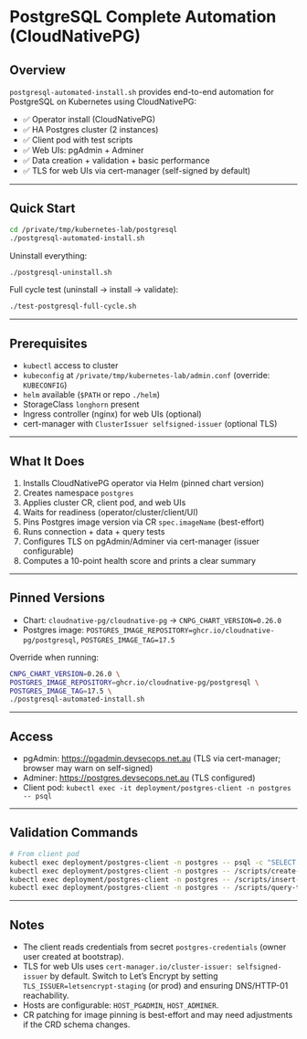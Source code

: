 # PostgreSQL Complete Automation (CloudNativePG)

## Overview

`postgresql-automated-install.sh` provides end-to-end automation for PostgreSQL on Kubernetes using CloudNativePG:

- ✅ Operator install (CloudNativePG)
- ✅ HA Postgres cluster (2 instances)
- ✅ Client pod with test scripts
- ✅ Web UIs: pgAdmin + Adminer
- ✅ Data creation + validation + basic performance
- ✅ TLS for web UIs via cert-manager (self-signed by default)

---

## Quick Start

```bash
cd /private/tmp/kubernetes-lab/postgresql
./postgresql-automated-install.sh
```

Uninstall everything:
```bash
./postgresql-uninstall.sh
```

Full cycle test (uninstall → install → validate):
```bash
./test-postgresql-full-cycle.sh
```

---

## Prerequisites

- `kubectl` access to cluster
- `kubeconfig` at `/private/tmp/kubernetes-lab/admin.conf` (override: `KUBECONFIG`)
- `helm` available (`$PATH` or repo `./helm`)
- StorageClass `longhorn` present
- Ingress controller (nginx) for web UIs (optional)
- cert-manager with `ClusterIssuer selfsigned-issuer` (optional TLS)

---

## What It Does

1) Installs CloudNativePG operator via Helm (pinned chart version)
2) Creates namespace `postgres`
3) Applies cluster CR, client pod, and web UIs
4) Waits for readiness (operator/cluster/client/UI)
5) Pins Postgres image version via CR `spec.imageName` (best-effort)
6) Runs connection + data + query tests
7) Configures TLS on pgAdmin/Adminer via cert-manager (issuer configurable)
8) Computes a 10-point health score and prints a clear summary

---

## Pinned Versions

- Chart: `cloudnative-pg/cloudnative-pg` → `CNPG_CHART_VERSION=0.26.0`
- Postgres image: `POSTGRES_IMAGE_REPOSITORY=ghcr.io/cloudnative-pg/postgresql`, `POSTGRES_IMAGE_TAG=17.5`

Override when running:
```bash
CNPG_CHART_VERSION=0.26.0 \
POSTGRES_IMAGE_REPOSITORY=ghcr.io/cloudnative-pg/postgresql \
POSTGRES_IMAGE_TAG=17.5 \
./postgresql-automated-install.sh
```

---

## Access

- pgAdmin: https://pgadmin.devsecops.net.au (TLS via cert-manager; browser may warn on self-signed)
- Adminer: https://postgres.devsecops.net.au (TLS configured)
- Client pod: `kubectl exec -it deployment/postgres-client -n postgres -- psql`

---

## Validation Commands

```bash
# From client pod
kubectl exec deployment/postgres-client -n postgres -- psql -c "SELECT version();"
kubectl exec deployment/postgres-client -n postgres -- /scripts/create-test-data.sh
kubectl exec deployment/postgres-client -n postgres -- /scripts/insert-test-data.sh
kubectl exec deployment/postgres-client -n postgres -- /scripts/query-test-data.sh
```

---

## Notes

- The client reads credentials from secret `postgres-credentials` (owner user created at bootstrap).
- TLS for web UIs uses `cert-manager.io/cluster-issuer: selfsigned-issuer` by default. Switch to Let’s Encrypt by setting `TLS_ISSUER=letsencrypt-staging` (or prod) and ensuring DNS/HTTP-01 reachability.
- Hosts are configurable: `HOST_PGADMIN`, `HOST_ADMINER`.
- CR patching for image pinning is best-effort and may need adjustments if the CRD schema changes.
